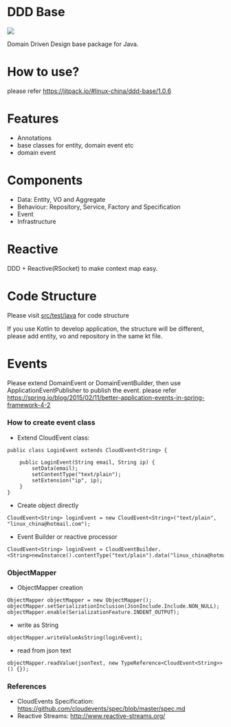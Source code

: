 DDD Base
========
[![](https://jitpack.io/v/linux-china/ddd-base.svg)](https://jitpack.io/#linux-china/ddd-base)

Domain Driven Design base package for Java.

# How to use?

please refer https://jitpack.io/#linux-china/ddd-base/1.0.6 

# Features

* Annotations
* base classes for entity, domain event etc
* domain event

# Components

* Data: Entity, VO and Aggregate
* Behaviour: Repository, Service, Factory and Specification
* Event
* Infrastructure

# Reactive

DDD + Reactive(RSocket) to make context map easy.

# Code Structure

Please visit [src/test/java](https://github.com/linux-china/ddd-base/tree/master/src/test/java/org/mvnsearch/demo/domain) for code structure

If you use Kotlin to develop application, the structure will be different, please add entity, vo and repository in the same kt file.

# Events

Please extend DomainEvent or DomainEventBuilder, then use ApplicationEventPublisher to publish the event.
please refer https://spring.io/blog/2015/02/11/better-application-events-in-spring-framework-4-2

### How to create event class

* Extend CloudEvent class:
```
public class LoginEvent extends CloudEvent<String> {

    public LoginEvent(String email, String ip) {
        setData(email);
        setContentType("text/plain");
        setExtension("ip", ip);
    }
}
```

* Create object directly
```
CloudEvent<String> loginEvent = new CloudEvent<String>("text/plain", "linux_china@hotmail.com");
```

* Event Builder or reactive processor

```
CloudEvent<String> loginEvent = CloudEventBuilder.<String>newInstance().contentType("text/plain").data("linux_china@hotmail.com").build();
```

### ObjectMapper

* ObjectMapper creation
```
ObjectMapper objectMapper = new ObjectMapper();
objectMapper.setSerializationInclusion(JsonInclude.Include.NON_NULL);
objectMapper.enable(SerializationFeature.INDENT_OUTPUT);
```

* write as String
```
objectMapper.writeValueAsString(loginEvent);
```

* read from json text
```
objectMapper.readValue(jsonText, new TypeReference<CloudEvent<String>>() {});
```

### References

* CloudEvents Specification: https://github.com/cloudevents/spec/blob/master/spec.md
* Reactive Streams: http://www.reactive-streams.org/
